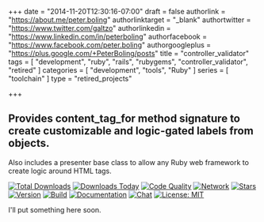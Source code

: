 +++
date = "2014-11-20T12:30:16-07:00"
draft = false
authorlink = "https://about.me/peter.boling"
authorlinktarget = "_blank"
authortwitter = "https://www.twitter.com/galtzo"
authorlinkedin = "https://www.linkedin.com/in/peterboling"
authorfacebook = "https://www.facebook.com/peter.boling"
authorgoogleplus = "https://plus.google.com/+PeterBoling/posts"
title = "controller_validator"
tags = [ "development", "ruby", "rails", "rubygems", "controller_validator", "retired" ]
categories = [ "development", "tools", "Ruby" ]
series = [ "toolchain" ]
type = "retired_projects"

+++

## Provides content_tag_for method signature to create customizable and logic-gated labels from objects.

Also includes a presenter base class to allow any Ruby web framework to create logic around HTML tags.

[![Total Downloads](https://img.shields.io/gem/rt/controller_validator.svg)](https://github.com/pboling/controller_validator)
[![Downloads Today](https://img.shields.io/gem/rd/controller_validator.svg)](https://github.com/pboling/controller_validator)
[![Code Quality](https://img.shields.io/codeclimate/github/pboling/controller_validator.svg)](https://codeclimate.com/github/pboling/controller_validator)
[![Network](https://img.shields.io/github/forks/pboling/controller_validator.svg?style=social)](https://github.com/pboling/controller_validator/network)
[![Stars](https://img.shields.io/github/stars/pboling/controller_validator.svg?style=social)](https://github.com/pboling/controller_validator/stargazers)
[![Version](https://img.shields.io/gem/v/controller_validator.svg)](https://rubygems.org/gems/controller_validator)
[![Build](https://img.shields.io/travis/pboling/controller_validator.svg)](https://travis-ci.org/pboling/controller_validator)
[![Documentation](http://inch-ci.org/github/pboling/controller_validator.svg)](http://inch-ci.org/github/pboling/controller_validator)
[![Chat](https://img.shields.io/gitter/room/pboling/controller_validator.svg)](https://gitter.im/pboling/controller_validator)
[![License: MIT](https://img.shields.io/badge/License-MIT-green.svg)](https://opensource.org/licenses/MIT)

I'll put something here soon.
